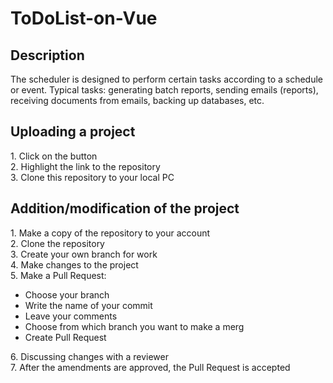 <h1>ToDoList-on-Vue</h1>

<h2>Description</h2>

<p>
The scheduler is designed to perform certain tasks according to a schedule or event. 
Typical tasks: generating batch reports, sending emails (reports), receiving documents from emails, backing up databases, etc.
</p>

<h2>Uploading a project</h2>
1. Click on the button <br>
2. Highlight the link to the repository <br>
3. Clone this repository to your local PC <br>

<h2>Addition/modification of the project</h2>
1. Make a copy of the repository to your account <br>
2. Clone the repository <br>
3. Create your own branch for work <br>
4. Make changes to the project <br>
5. Make a Pull Request: <br>
<ul>
  <li>  Choose your branch </li>
  <li>  Write the name of your commit </li>
  <li>  Leave your comments </li>
  <li>  Choose from which branch you want to make a merg </li>
  <li>  Create Pull Request </li>
 </ul>
6. Discussing changes with a reviewer <br>
7. After the amendments are approved, the Pull Request is accepted <br>
